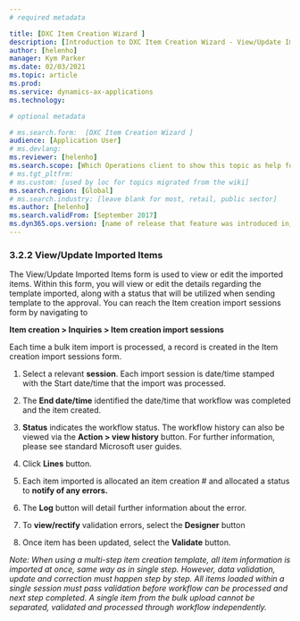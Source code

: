 ```yaml
---
# required metadata

title: [DXC Item Creation Wizard ]
description: [Introduction to DXC Item Creation Wizard - View/Update Imported Items  ]
author: [helenho]
manager: Kym Parker
ms.date: 02/03/2021
ms.topic: article
ms.prod: 
ms.service: dynamics-ax-applications
ms.technology: 

# optional metadata

# ms.search.form:  [DXC Item Creation Wizard ]
audience: [Application User]
# ms.devlang: 
ms.reviewer: [helenho]
ms.search.scope: [Which Operations client to show this topic as help for, to be set by content strategist, see list here: https://microsoft.sharepoint.com/teams/DynDoc/_layouts/15/WopiFrame.aspx?sourcedoc={23419e1c-eb64-42e9-aa9b-79875b428718}&action=edit&wd=target%28Core%20Dynamics%20AX%20CP%20requirements%2Eone%7C4CC185C0%2DEFAA%2D42CD%2D94B9%2D8F2A45E7F61A%2FVersions%20list%20for%20docs%20topics%7CC14BE630%2D5151%2D49D6%2D8305%2D554B5084593C%2F%29]
# ms.tgt_pltfrm: 
# ms.custom: [used by loc for topics migrated from the wiki]
ms.search.region: [Global]
# ms.search.industry: [leave blank for most, retail, public sector]
ms.author: [helenho]
ms.search.validFrom: [September 2017]
ms.dyn365.ops.version: [name of release that feature was introduced in, see list here: https://microsoft.sharepoint.com/teams/DynDoc/_layouts/15/WopiFrame.aspx?sourcedoc={23419e1c-eb64-42e9-aa9b-79875b428718}&action=edit&wd=target%28Core%20Dynamics%20AX%20CP%20requirements%2Eone%7C4CC185C0%2DEFAA%2D42CD%2D94B9%2D8F2A45E7F61A%2FVersions%20list%20for%20docs%20topics%7CC14BE630%2D5151%2D49D6%2D8305%2D554B5084593C%2F%29]
---
```


### 3.2.2	 View/Update Imported Items

The View/Update Imported Items form is used to view or edit the imported items. 
Within this form, you will view or edit the details regarding the template imported, 
along with a status that will be utilized when sending template to the approval. 
You can reach the Item creation import sessions form by navigating to

**Item creation > Inquiries > Item creation import sessions**

Each time a bulk item import is processed, a record is created in the Item creation import sessions form.

1.	Select a relevant **session**.  Each import session is date/time stamped with the Start date/time that the import was processed.

2.	The **End date/time** identified the date/time that workflow was completed and the item created.

3.	**Status** indicates the workflow status. The workflow history can also be viewed via the **Action > view history** button.  For further information, please see standard Microsoft user guides.

4.	Click **Lines** button. 

5.	Each item imported is allocated an item creation # and allocated a status to **notify of any errors.**

6.	The **Log** button will detail further information about the error.

7.	To **view/rectify** validation errors, select the **Designer** button

8.	Once item has been updated, select the  **Validate** button.

*Note: When using a multi-step item creation template, all item information is imported at once, same way as in single step. However, data validation, update and correction must happen step by step.
All items loaded within a single session must pass validation before workflow can be processed and next step completed. A single item from the bulk upload cannot be separated, validated and processed through workflow independently.*
